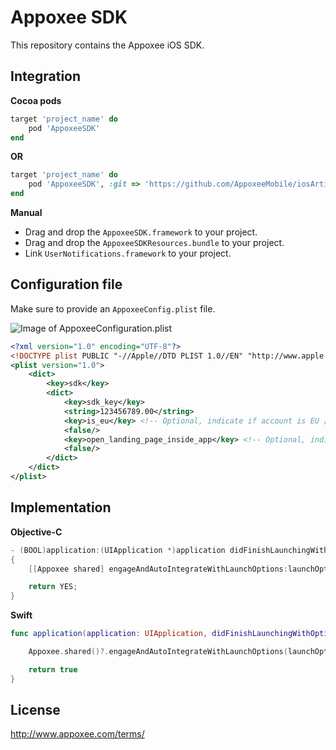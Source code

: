 Appoxee SDK
===========
This repository contains the Appoxee iOS SDK.

Integration
-----------

**Cocoa pods**

```ruby
target 'project_name' do
    pod 'AppoxeeSDK'
end
```

**OR**


```ruby
target 'project_name' do
    pod 'AppoxeeSDK', :git => 'https://github.com/AppoxeeMobile/iosArtifacts.git', :tag => '4.1.4'
end
```

**Manual**

* Drag and drop the ```AppoxeeSDK.framework``` to your project.
* Drag and drop the ```AppoxeeSDKResources.bundle``` to your project.
* Link ```UserNotifications.framework``` to your project.


Configuration file
------------------

Make sure to provide an ```AppoxeeConfig.plist``` file.

![Image of AppoxeeConfiguration.plist](https://s3.amazonaws.com/download.appoxee.com/sdk/Images/AppoxeeConfigurationPlist.png)

```xml
<?xml version="1.0" encoding="UTF-8"?>
<!DOCTYPE plist PUBLIC "-//Apple//DTD PLIST 1.0//EN" "http://www.apple.com/DTDs/PropertyList-1.0.dtd">
<plist version="1.0">
    <dict>
        <key>sdk</key>
        <dict>
            <key>sdk_key</key>
            <string>123456789.00</string>
            <key>is_eu</key> <!-- Optional, indicate if account is EU / US -->
            <false/>
            <key>open_landing_page_inside_app</key> <!-- Optional, indicate if landing page should open inside the app or via Safari -->
            <false/>
        </dict>
    </dict>
</plist>
```

Implementation
--------------

**Objective-C**
```objective-c
- (BOOL)application:(UIApplication *)application didFinishLaunchingWithOptions:(NSDictionary *)launchOptions
{
    [[Appoxee shared] engageAndAutoIntegrateWithLaunchOptions:launchOptions andDelegate:nil];

    return YES;
}
```

**Swift**
```swift
func application(application: UIApplication, didFinishLaunchingWithOptions launchOptions: [NSObject: AnyObject]?) -> Bool {

    Appoxee.shared()?.engageAndAutoIntegrateWithLaunchOptions(launchOptions, andDelegate: nil)

    return true
}
```

License
-------
http://www.appoxee.com/terms/
